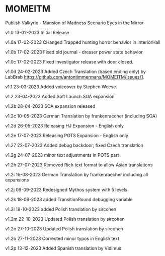 # MOMEITM
 Publish Valkyrie - Mansion of Madness Scenario Eyes in the Mirror

v1.0 13-02-2023 Initial Release

v1.0a 17-02-2023 CHanged Trapped hunting horror behavior in InteriorHall

v1.0b 17-02-2023 Fixed old journal - dresser power state behavior

v1.0c 17-02-2023 Fixed investigator release with door closed.

v1.0d 24-02-2023 Added Czech Translation (based ending only) by LabBrab https://github.com/antontimmermans/MOMEITM/issues/1.

v1.1 23-03-2023 Added voiceover by Stephen Weese.

v1.2 23-04-2023 Added Soft Launch SOA expansion

v1.2b 28-04-2023 SOA expansion released

v1.2c 10-05-2023 German Translation by frankenraecher (including SOA)

v1.2d 26-05-2023 Releasing HJ Expansion - English only

v1.2e 17-07-2023 Releasing POTS Expansion - English only

v1.27 22-07-2023 Added debug backdoor; fixed Czech translation

v1.2g 24-07-2023 minor text adjustments in POTS part

v1.2h 27-07-2023 Removed Rich text format to allow Asian translations

v1.2i 16-08-2023 German Translation by frankenraecher including all expansions

v1.2j 09-09-2023 Redesigned Mythos system with 5 levels

v1.2k 18-09-2023 added TransitionRound debugging variable

v1.2l 19-10-2023 added Polish translation by sircohen

v1.2m 22-10-2023 Updated Polish translation by sircohen

v1.2n 27-10-2023 Updated Polish translation by sircohen

v1.2o 27-11-2023 Corrected minor typos in English text

v1.2p 13-12-2023 Added Spanish translation by Vidimus
